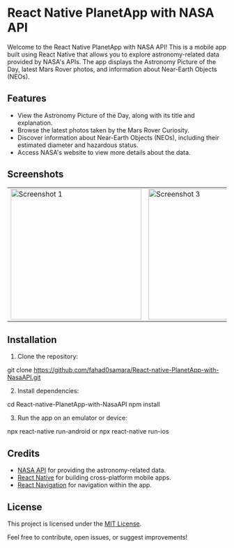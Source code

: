 # React Native PlanetApp with NASA API

Welcome to the React Native PlanetApp with NASA API! This is a mobile app built using React Native that allows you to explore astronomy-related data provided by NASA's APIs. The app displays the Astronomy Picture of the Day, latest Mars Rover photos, and information about Near-Earth Objects (NEOs).

## Features

- View the Astronomy Picture of the Day, along with its title and explanation.
- Browse the latest photos taken by the Mars Rover Curiosity.
- Discover information about Near-Earth Objects (NEOs), including their estimated diameter and hazardous status.
- Access NASA's website to view more details about the data.



## Screenshots

<table>
  <tr>
    <td><img src="https://github.com/fahad0samara/React-native-PlanetApp-with-NasaAPI/assets/90055525/dfb73857-508a-40ad-965d-14eb2f781c1f" alt="Screenshot 1" width="300" /></td>
       <td><img src="https://github.com/fahad0samara/React-native-PlanetApp-with-NasaAPI/assets/90055525/521f1dcf-d702-47ca-a386-376130929661" alt="Screenshot 3" width="300" /></td>
    <td><img src="https://github.com/fahad0samara/React-native-PlanetApp-with-NasaAPI/assets/90055525/2b4287c8-f963-4899-9ca6-5b7ab0dafe63" alt="Screenshot 2" width="300" /></td>
 
  </tr>
</table>


## Installation

1. Clone the repository:

git clone https://github.com/fahad0samara/React-native-PlanetApp-with-NasaAPI.git


2. Install dependencies:

cd React-native-PlanetApp-with-NasaAPI
npm install


3. Run the app on an emulator or device:

npx react-native run-android
or
npx react-native run-ios





## Credits

- [NASA API](https://api.nasa.gov/) for providing the astronomy-related data.
- [React Native](https://reactnative.dev/) for building cross-platform mobile apps.
- [React Navigation](https://reactnavigation.org/) for navigation within the app.

## License

This project is licensed under the [MIT License](LICENSE).

Feel free to contribute, open issues, or suggest improvements!

